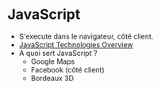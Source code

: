 # JavaScript

* S'execute dans le navigateur, côté client.
* [JavaScript Technologies Overview](https://developer.mozilla.org/en-US/docs/Web/JavaScript/JavaScript_technologies_overview)
* A quoi sert JavaScript ?
    * Google Maps
    * Facebook (côté client)
    * Bordeaux 3D
